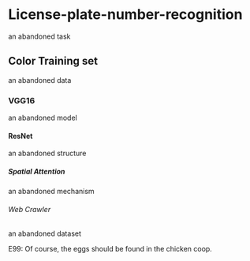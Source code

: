 # License-plate-number-recognition
  
  an abandoned task 

## Color Training set

  an abandoned data
  
###   VGG16
  
  an abandoned model
  
####  ResNet

  an abandoned structure
  
##### Spatial Attention

  an abandoned mechanism
  
######   Web Crawler

  an abandoned dataset
  
E99:
Of course, the eggs should be found in the chicken coop.
  
